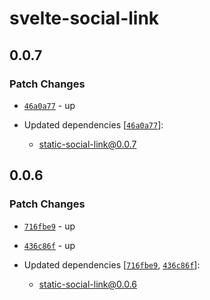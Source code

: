 # svelte-social-link

## 0.0.7

### Patch Changes

- [`46a0a77`](https://github.com/Ennoriel/social-links/commit/46a0a7726b8aa9bc237b713c5c207b321c152a86) - up

- Updated dependencies [[`46a0a77`](https://github.com/Ennoriel/social-links/commit/46a0a7726b8aa9bc237b713c5c207b321c152a86)]:
  - static-social-link@0.0.7

## 0.0.6

### Patch Changes

- [`716fbe9`](https://github.com/Ennoriel/social-links/commit/716fbe938e1ff382574dd28d6b2e8d2188881780) - up

- [`436c86f`](https://github.com/Ennoriel/social-links/commit/436c86f82cef99e83749363f6381c1c3c830b166) - up

- Updated dependencies [[`716fbe9`](https://github.com/Ennoriel/social-links/commit/716fbe938e1ff382574dd28d6b2e8d2188881780), [`436c86f`](https://github.com/Ennoriel/social-links/commit/436c86f82cef99e83749363f6381c1c3c830b166)]:
  - static-social-link@0.0.6
